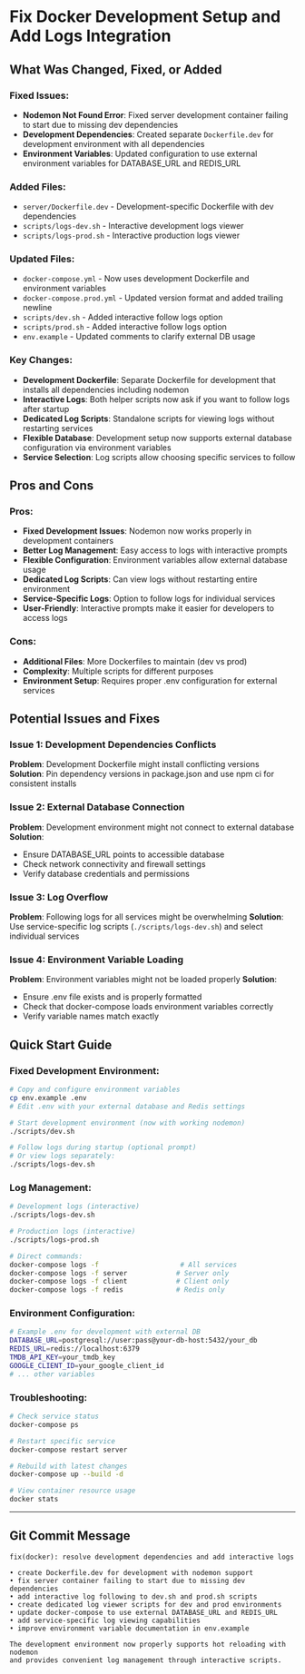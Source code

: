 # Fix Docker Development Setup and Add Logs Integration

## What Was Changed, Fixed, or Added

### Fixed Issues:

- **Nodemon Not Found Error**: Fixed server development container failing to start due to missing dev dependencies
- **Development Dependencies**: Created separate `Dockerfile.dev` for development environment with all dependencies
- **Environment Variables**: Updated configuration to use external environment variables for DATABASE_URL and REDIS_URL

### Added Files:

- `server/Dockerfile.dev` - Development-specific Dockerfile with dev dependencies
- `scripts/logs-dev.sh` - Interactive development logs viewer
- `scripts/logs-prod.sh` - Interactive production logs viewer

### Updated Files:

- `docker-compose.yml` - Now uses development Dockerfile and environment variables
- `docker-compose.prod.yml` - Updated version format and added trailing newline
- `scripts/dev.sh` - Added interactive follow logs option
- `scripts/prod.sh` - Added interactive follow logs option
- `env.example` - Updated comments to clarify external DB usage

### Key Changes:

- **Development Dockerfile**: Separate Dockerfile for development that installs all dependencies including nodemon
- **Interactive Logs**: Both helper scripts now ask if you want to follow logs after startup
- **Dedicated Log Scripts**: Standalone scripts for viewing logs without restarting services
- **Flexible Database**: Development setup now supports external database configuration via environment variables
- **Service Selection**: Log scripts allow choosing specific services to follow

## Pros and Cons

### Pros:

- **Fixed Development Issues**: Nodemon now works properly in development containers
- **Better Log Management**: Easy access to logs with interactive prompts
- **Flexible Configuration**: Environment variables allow external database usage
- **Dedicated Log Scripts**: Can view logs without restarting entire environment
- **Service-Specific Logs**: Option to follow logs for individual services
- **User-Friendly**: Interactive prompts make it easier for developers to access logs

### Cons:

- **Additional Files**: More Dockerfiles to maintain (dev vs prod)
- **Complexity**: Multiple scripts for different purposes
- **Environment Setup**: Requires proper .env configuration for external services

## Potential Issues and Fixes

### Issue 1: Development Dependencies Conflicts

**Problem**: Development Dockerfile might install conflicting versions
**Solution**: Pin dependency versions in package.json and use npm ci for consistent installs

### Issue 2: External Database Connection

**Problem**: Development environment might not connect to external database
**Solution**:

- Ensure DATABASE_URL points to accessible database
- Check network connectivity and firewall settings
- Verify database credentials and permissions

### Issue 3: Log Overflow

**Problem**: Following logs for all services might be overwhelming
**Solution**: Use service-specific log scripts (`./scripts/logs-dev.sh`) and select individual services

### Issue 4: Environment Variable Loading

**Problem**: Environment variables might not be loaded properly
**Solution**:

- Ensure .env file exists and is properly formatted
- Check that docker-compose loads environment variables correctly
- Verify variable names match exactly

## Quick Start Guide

### Fixed Development Environment:

```bash
# Copy and configure environment variables
cp env.example .env
# Edit .env with your external database and Redis settings

# Start development environment (now with working nodemon)
./scripts/dev.sh

# Follow logs during startup (optional prompt)
# Or view logs separately:
./scripts/logs-dev.sh
```

### Log Management:

```bash
# Development logs (interactive)
./scripts/logs-dev.sh

# Production logs (interactive)
./scripts/logs-prod.sh

# Direct commands:
docker-compose logs -f                    # All services
docker-compose logs -f server            # Server only
docker-compose logs -f client            # Client only
docker-compose logs -f redis             # Redis only
```

### Environment Configuration:

```bash
# Example .env for development with external DB
DATABASE_URL=postgresql://user:pass@your-db-host:5432/your_db
REDIS_URL=redis://localhost:6379
TMDB_API_KEY=your_tmdb_key
GOOGLE_CLIENT_ID=your_google_client_id
# ... other variables
```

### Troubleshooting:

```bash
# Check service status
docker-compose ps

# Restart specific service
docker-compose restart server

# Rebuild with latest changes
docker-compose up --build -d

# View container resource usage
docker stats
```

---

## Git Commit Message

```
fix(docker): resolve development dependencies and add interactive logs

• create Dockerfile.dev for development with nodemon support
• fix server container failing to start due to missing dev dependencies
• add interactive log following to dev.sh and prod.sh scripts
• create dedicated log viewer scripts for dev and prod environments
• update docker-compose to use external DATABASE_URL and REDIS_URL
• add service-specific log viewing capabilities
• improve environment variable documentation in env.example

The development environment now properly supports hot reloading with nodemon
and provides convenient log management through interactive scripts.
```
